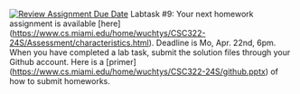 [![Review Assignment Due Date](https://classroom.github.com/assets/deadline-readme-button-24ddc0f5d75046c5622901739e7c5dd533143b0c8e959d652212380cedb1ea36.svg)](https://classroom.github.com/a/dTCELVDQ)
Labtask #9: Your next homework assignment is available [here] (https://www.cs.miami.edu/home/wuchtys/CSC322-24S/Assessment/characteristics.html). Deadline is Mo, Apr. 22nd, 6pm. When you have completed a lab task, submit the solution files through your Github account. Here is a [primer] (https://www.cs.miami.edu/home/wuchtys/CSC322-24S/github.pptx) of how to submit homeworks.
